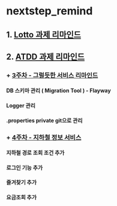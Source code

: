 # nextstep_remind
## 1. [Lotto 과제 리마인드](https://github.com/7271kim/nextstep_remind/tree/main/lotto)
## 2. [ATDD 과제 리마인드](https://github.com/7271kim/nextstep_remind/tree/main/atdd)
### + [3주차 - 그럴듯한 서비스 리마인드](https://github.com/7271kim/nextstep_remind/tree/main/atdd)
#### DB 스키마 관리 ( Migration Tool ) - Flayway
#### Logger 관리
#### .properties private git으로 관리
### + [4주차 - 지하철 정보 서비스](https://github.com/7271kim/nextstep_remind/tree/main/atdd)
#### 지하철 경로 조회 조건 추가
#### 로그인 기능 추가
#### 즐겨찾기 추가
#### 요금조회 추가
